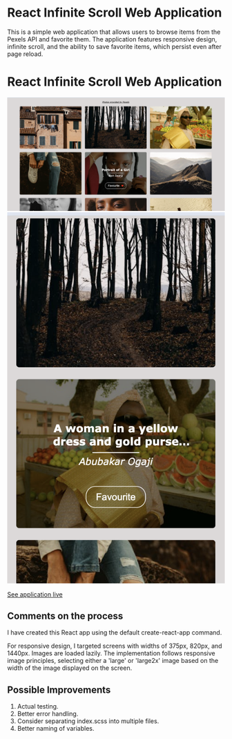 # React Infinite Scroll Web Application

This is a simple web application that allows users to browse items from the Pexels API and favorite them. The application features responsive design, infinite scroll, and the ability to save favorite items, which persist even after page reload.

# React Infinite Scroll Web Application
![Desktop Image](/public/screenshots/desktop-scrshot.png)
![Mobile Image](/public/screenshots/mobile-scrshot.png)

[See application live](https://augustej.github.io/react-scroll/)

## Comments on the process

I have created this React app using the default create-react-app command.

For responsive design, I targeted screens with widths of 375px, 820px, and 1440px. Images are loaded lazily. The implementation follows responsive image principles, selecting either a 'large' or 'large2x' image based on the width of the image displayed on the screen.

## Possible Improvements

1. Actual testing.
2. Better error handling.
3. Consider separating index.scss into multiple files.
4. Better naming of variables.
